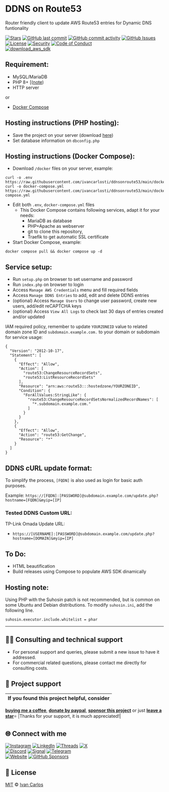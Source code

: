 # DDNS on Route53
Router friendly client to update AWS Route53 entries for Dynamic DNS funtionality

[![Stars](https://img.shields.io/github/stars/ivancarlosti/ddnsonroute53?label=⭐%20Stars&color=gold&style=flat)](https://github.com/ivancarlosti/ddnsonroute53/stargazers)
[![GitHub last commit](https://img.shields.io/github/last-commit/ivancarlosti/ddnsonroute53?label=Last%20Commit)](https://github.com/ivancarlosti/ddnsonroute53/commits)
[![GitHub commit activity](https://img.shields.io/github/commit-activity/m/ivancarlosti/ddnsonroute53?label=Activity)](https://github.com/ivancarlosti/ddnsonroute53/pulse)
[![GitHub Issues](https://img.shields.io/github/issues/ivancarlosti/ddnsonroute53?label=Issues&color=orange)](https://github.com/ivancarlosti/ddnsonroute53/issues)  
[![License](https://img.shields.io/github/license/ivancarlosti/ddnsonroute53?label=License)](LICENSE)
[![Security](https://img.shields.io/badge/Security-View%20Here-purple)](https://github.com/ivancarlosti/ddnsonroute53/security)
[![Code of Conduct](https://img.shields.io/badge/Code%20of%20Conduct-1.4-4baaaa)](https://github.com/ivancarlosti/ddnsonroute53/tree/main?tab=coc-ov-file)  
[![download_aws_sdk](https://github.com/ivancarlosti/ddnsonroute53/actions/workflows/download_aws_sdk.yml/badge.svg)](https://github.com/ivancarlosti/ddnsonroute53/actions/workflows/download_aws_sdk.yml)

## Requirement:

* MySQL/MariaDB
* PHP 8+ [([note](#hosting-note))
* HTTP server

or

* [Docker Compose](https://docs.docker.com/engine/install/)

## Hosting instructions (PHP hosting):

* Save the project on your server (download [here](https://github.com/ivancarlosti/ddnsonroute53/zipball/master))
* Set database information on `dbconfig.php`


## Hosting instructions (Docker Compose):

* Download `/docker` files on your server, example:
```
curl -o .env https://raw.githubusercontent.com/ivancarlosti/ddnsonroute53/main/docker/.env
curl -o docker-compose.yml https://raw.githubusercontent.com/ivancarlosti/ddnsonroute53/main/docker/docker-compose.yml
```
* Edit both `.env`, `docker-compose.yml` files
  * This Docker Compose contains following services, adapt it for your needs:
    * MariaDB as database
    * PHP+Apache as webserver
    * git to clone this repository,
    * Traefik to get automatic SSL certificate
* Start Docker Compose, example:
```
docker compose pull && docker compose up -d
```

## Service setup:

* Run `setup.php` on browser to set username and password
* Run `index.php` on browser to login
* Access `Manage AWS Credentials` menu and fill required fields
* Access `Manage DDNS Entries` to add, edit and delete DDNS entries
* (optional) Access `Manage Users` to change user password, create new users, add/edit reCAPTCHA keys
* (optional) Access `View All Logs` to check last 30 days of entries created and/or updated

IAM required policy, remember to update `YOURZONEID` value to related domain zone ID and `subdomain.example.com.` to your domain or subdomain for service usage:

```
{
  "Version": "2012-10-17",
  "Statement": [
    {
      "Effect": "Allow",
      "Action": [
        "route53:ChangeResourceRecordSets",
        "route53:ListResourceRecordSets"
      ],
      "Resource": "arn:aws:route53:::hostedzone/YOURZONEID",
      "Condition": {
        "ForAllValues:StringLike": {
          "route53:ChangeResourceRecordSetsNormalizedRecordNames": [
            "*.subdomain.example.com."
          ]
        }
      }
    },
    {
      "Effect": "Allow",
      "Action": "route53:GetChange",
      "Resource": "*"
    }
  ]
}
```

## DDNS cURL update format:

To simplify the process, `[FQDN]` is also used as login for basic auth purposes.

Example: `https://[FQDN]:[PASSWORD]@subdomain.example.com/update.php?hostname=[FQDN]&myip=[IP]`

### Tested DDNS Custom URL:

TP-Link Omada Update URL:
* `https://[USERNAME]:[PASSWORD]@subdomain.example.com/update.php?hostname=[DOMAIN]&myip=[IP]`

## To Do:

* HTML beautification
* Build releases using Compose to populate AWS SDK dinamically

## Hosting note:

Using PHP with the Suhosin patch is not recommended, but is common on some Ubuntu and Debian distributions. To modify `suhosin.ini`, add the following line.

```
suhosin.executor.include.whitelist = phar
```

---

## 🧑‍💻 Consulting and technical support
* For personal support and queries, please submit a new issue to have it addressed.
* For commercial related questions, please contact me directly for consulting costs. 

## 🩷 Project support
| If you found this project helpful, consider |
| :---: |
[**buying me a coffee**][buymeacoffee], [**donate by paypal**][paypal], [**sponsor this project**][sponsor] or just [**leave a star**](../..)⭐
|Thanks for your support, it is much appreciated!|

## 🌐 Connect with me
[![Instagram](https://img.shields.io/badge/Instagram-@ivancarlos-E4405F)](https://instagram.com/ivancarlos)
[![LinkedIn](https://img.shields.io/badge/LinkedIn-@ivancarlos-0077B5)](https://www.linkedin.com/in/ivancarlos)
[![Threads](https://img.shields.io/badge/Threads-@ivancarlos-808080)](https://threads.net/@ivancarlos)
[![X](https://img.shields.io/badge/X-@ivancarlos-000000)](https://x.com/ivancarlos)  
[![Discord](https://img.shields.io/badge/Discord-@ivancarlos.me-5865F2)](https://discord.com/users/ivancarlos.me)
[![Signal](https://img.shields.io/badge/Signal-@ivancarlos.01-2592E9)](https://icc.gg/-signal)
[![Telegram](https://img.shields.io/badge/Telegram-@ivancarlos-26A5E4)](https://t.me/ivancarlos)  
[![Website](https://img.shields.io/badge/Website-ivancarlos.me-FF6B6B)](https://ivancarlos.me)
[![GitHub Sponsors](https://img.shields.io/github/sponsors/ivancarlosti?label=GitHub%20Sponsors&color=ffc0cb)][sponsor]

## 📃 License
[MIT](LICENSE) © [Ivan Carlos][ivancarlos]

[cc]: https://docs.github.com/en/communities/setting-up-your-project-for-healthy-contributions/adding-a-code-of-conduct-to-your-project
[contributing]: https://docs.github.com/en/articles/setting-guidelines-for-repository-contributors
[security]: https://docs.github.com/en/code-security/getting-started/adding-a-security-policy-to-your-repository
[support]: https://docs.github.com/en/articles/adding-support-resources-to-your-project
[it]: https://docs.github.com/en/communities/using-templates-to-encourage-useful-issues-and-pull-requests/configuring-issue-templates-for-your-repository#configuring-the-template-chooser
[prt]: https://docs.github.com/en/communities/using-templates-to-encourage-useful-issues-and-pull-requests/creating-a-pull-request-template-for-your-repository
[funding]: https://docs.github.com/en/articles/displaying-a-sponsor-button-in-your-repository
[ivancarlos]: https://ivancarlos.me
[buymeacoffee]: https://www.buymeacoffee.com/ivancarlos
[paypal]: https://icc.gg/donate
[sponsor]: https://github.com/sponsors/ivancarlosti
